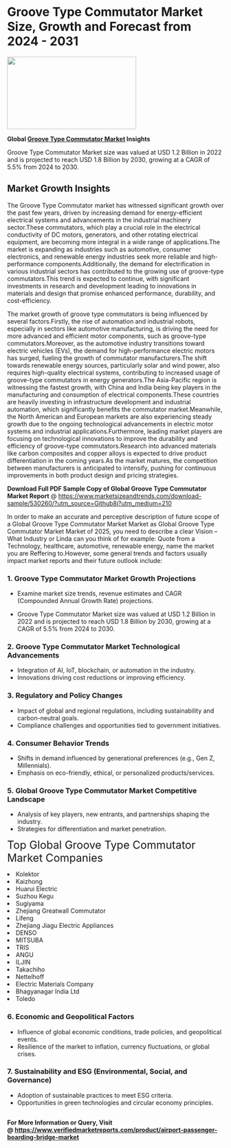 <H1>Groove Type Commutator Market Size, Growth and Forecast from 2024 - 2031</H1><img class="aligncenter size-medium wp-image-584254" src="https://thirdeyenews.in/wp-content/uploads/2024/09/Global-Market-Research-300x168.jpeg" alt="" width="300" height="168" /><p><strong>Global&nbsp;<a href="https://www.marketsizeandtrends.com/download-sample/530260/?utm_source=Github8j?utm_medium=210">Groove Type Commutator Market</a> Insights</strong></p><p>Groove Type Commutator Market size was valued at USD 1.2 Billion in 2022 and is projected to reach USD 1.8 Billion by 2030, growing at a CAGR of 5.5% from 2024 to 2030.</p><p><h2>Market Growth Insights</h2> <p>The Groove Type Commutator market has witnessed significant growth over the past few years, driven by increasing demand for energy-efficient electrical systems and advancements in the industrial machinery sector.These commutators, which play a crucial role in the electrical conductivity of DC motors, generators, and other rotating electrical equipment, are becoming more integral in a wide range of applications.The market is expanding as industries such as automotive, consumer electronics, and renewable energy industries seek more reliable and high-performance components.Additionally, the demand for electrification in various industrial sectors has contributed to the growing use of groove-type commutators.This trend is expected to continue, with significant investments in research and development leading to innovations in materials and design that promise enhanced performance, durability, and cost-efficiency.</p> <p>The market growth of groove type commutators is being influenced by several factors.Firstly, the rise of automation and industrial robots, especially in sectors like automotive manufacturing, is driving the need for more advanced and efficient motor components, such as groove-type commutators.Moreover, as the automotive industry transitions toward electric vehicles (EVs), the demand for high-performance electric motors has surged, fueling the growth of commutator manufacturers.The shift towards renewable energy sources, particularly solar and wind power, also requires high-quality electrical systems, contributing to increased usage of groove-type commutators in energy generators.The Asia-Pacific region is witnessing the fastest growth, with China and India being key players in the manufacturing and consumption of electrical components.These countries are heavily investing in infrastructure development and industrial automation, which significantly benefits the commutator market.Meanwhile, the North American and European markets are also experiencing steady growth due to the ongoing technological advancements in electric motor systems and industrial applications.Furthermore, leading market players are focusing on technological innovations to improve the durability and efficiency of groove-type commutators.Research into advanced materials like carbon composites and copper alloys is expected to drive product differentiation in the coming years.As the market matures, the competition between manufacturers is anticipated to intensify, pushing for continuous improvements in both product design and pricing strategies.</p> <p><span class=""><strong>Download Full PDF Sample Copy of Global Groove Type Commutator Market Report</strong> @ <a href="https://www.marketsizeandtrends.com/download-sample/530260/?utm_source=Github8j?utm_medium=210" target="_blank">https://www.marketsizeandtrends.com/download-sample/530260/?utm_source=Github8j?utm_medium=210</a></span></p><p>In order to make an accurate and perceptive description of future scope of a Global&nbsp;Groove Type Commutator Market Market as Global&nbsp;Groove Type Commutator Market Market of 2025, you need to describe a clear Vision &ndash; What Industry or Linda can you think of for example: Quote from a Technology, healthcare, automotive, renewable energy, name the market you are Reffering to.However, some general trends and factors usually impact market reports and their future outlook include:</p><h3>1.&nbsp;<strong>Groove Type Commutator Market Growth Projections</strong></h3><ul><li>Examine market size trends, revenue estimates and CAGR (Compounded Annual Growth Rate) projections.</li><li><p>Groove Type Commutator Market size was valued at USD 1.2 Billion in 2022 and is projected to reach USD 1.8 Billion by 2030, growing at a CAGR of 5.5% from 2024 to 2030.</p></li></ul><h3>2.&nbsp;<strong>Groove Type Commutator Market Technological Advancements</strong></h3><ul><li>Integration of AI, IoT, blockchain, or automation in the industry.</li><li>Innovations driving cost reductions or improving efficiency.</li></ul><h3>3.&nbsp;<strong>Regulatory and Policy Changes</strong></h3><ul><li>Impact of global and regional regulations, including sustainability and carbon-neutral goals.</li><li>Compliance challenges and opportunities tied to government initiatives.</li></ul><h3>4.&nbsp;<strong>Consumer Behavior Trends</strong></h3><ul><li>Shifts in demand influenced by generational preferences (e.g., Gen Z, Millennials).</li><li>Emphasis on eco-friendly, ethical, or personalized products/services.</li></ul><h3>5.&nbsp;<strong>Global Groove Type Commutator Market Competitive Landscape</strong></h3><ul><li>Analysis of key players, new entrants, and partnerships shaping the industry.</li><li>Strategies for differentiation and market penetration.</li></ul><p data-pm-slice="1 1 []"><span style="color: inherit; font-family: inherit; font-size: 25px;">Top Global Groove Type Commutator Market Companies</span></p><div class="" data-test-id=""><p><li>Kolektor</li><li> Kaizhong</li><li> Huarui Electric</li><li> Suzhou Kegu</li><li> Sugiyama</li><li> Zhejiang Greatwall Commutator</li><li> Lifeng</li><li> Zhejiang Jiagu Electric Appliances</li><li> DENSO</li><li> MITSUBA</li><li> TRIS</li><li> ANGU</li><li> ILJIN</li><li> Takachiho</li><li> Nettelhoff</li><li> Electric Materials Company</li><li> Bhagyanagar India Ltd</li><li> Toledo</li></p></div><h3>6.&nbsp;<strong>Economic and Geopolitical Factors</strong></h3><ul><li>Influence of global economic conditions, trade policies, and geopolitical events.</li><li>Resilience of the market to inflation, currency fluctuations, or global crises.</li></ul><h3>7.&nbsp;<strong>Sustainability and ESG (Environmental, Social, and Governance)</strong></h3><ul><li>Adoption of sustainable practices to meet ESG criteria.</li><li>Opportunities in green technologies and circular economy principles.</li></ul><h2><strong style="font-size: 14px;">For More Information or Query, Visit @&nbsp;</strong><a style="background-color: #ffffff; font-size: 14px;" href="https://www.marketsizeandtrends.com/report/groove-type-commutator-market/" target="_blank">https://www.verifiedmarketreports.com/product/airport-passenger-boarding-bridge-market</a></h2>